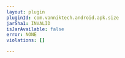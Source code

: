 ```yaml
---
layout: plugin
pluginId: com.vanniktech.android.apk.size
jarSha1: INVALID
isJarAvailable: false
error: NONE
violations: []

---
```

